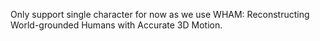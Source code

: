Only support single character for now as we use WHAM: Reconstructing World-grounded Humans with Accurate 3D Motion.